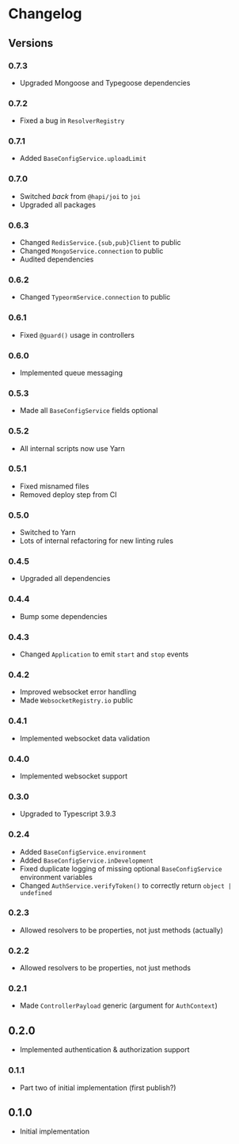 # Changelog

## Versions

### 0.7.3

- Upgraded Mongoose and Typegoose dependencies

### 0.7.2

- Fixed a bug in `ResolverRegistry`

### 0.7.1

- Added `BaseConfigService.uploadLimit`

### 0.7.0

- Switched _back_ from `@hapi/joi` to `joi`
- Upgraded all packages

### 0.6.3

- Changed `RedisService.{sub,pub}Client` to public
- Changed `MongoService.connection` to public
- Audited dependencies

### 0.6.2

- Changed `TypeormService.connection` to public

### 0.6.1

- Fixed `@guard()` usage in controllers

### 0.6.0

- Implemented queue messaging

### 0.5.3

- Made all `BaseConfigService` fields optional

### 0.5.2

- All internal scripts now use Yarn

### 0.5.1

- Fixed misnamed files
- Removed deploy step from CI

### 0.5.0

- Switched to Yarn
- Lots of internal refactoring for new linting rules

### 0.4.5

- Upgraded all dependencies

### 0.4.4

- Bump some dependencies

### 0.4.3

- Changed `Application` to emit `start` and `stop` events

### 0.4.2

- Improved websocket error handling
- Made `WebsocketRegistry.io` public

### 0.4.1

- Implemented websocket data validation

### 0.4.0

- Implemented websocket support

### 0.3.0

- Upgraded to Typescript 3.9.3

### 0.2.4

- Added `BaseConfigService.environment`
- Added `BaseConfigService.inDevelopment`
- Fixed duplicate logging of missing optional `BaseConfigService` environment variables
- Changed `AuthService.verifyToken()` to correctly return `object | undefined`

### 0.2.3

- Allowed resolvers to be properties, not just methods (actually)

### 0.2.2

- Allowed resolvers to be properties, not just methods

### 0.2.1

- Made `ControllerPayload` generic (argument for `AuthContext`)

## 0.2.0

- Implemented authentication & authorization support

### 0.1.1

- Part two of initial implementation (first publish?)

## 0.1.0

- Initial implementation
